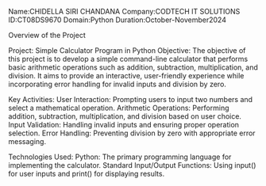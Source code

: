 Name:CHIDELLA SIRI CHANDANA
Company:CODTECH IT SOLUTIONS
ID:CT08DS9670
Domain:Python
Duration:October-November2024

Overview of the Project

Project: Simple Calculator Program in Python
Objective:
The objective of this project is to develop a simple command-line calculator that performs basic arithmetic operations such as addition, subtraction, multiplication, and division. It aims to provide an interactive, user-friendly experience while incorporating error handling for invalid inputs and division by zero.

Key Activities:
User Interaction: Prompting users to input two numbers and select a mathematical operation.
Arithmetic Operations: Performing addition, subtraction, multiplication, and division based on user choice.
Input Validation: Handling invalid inputs and ensuring proper operation selection.
Error Handling: Preventing division by zero with appropriate error messaging.

Technologies Used:
Python: The primary programming language for implementing the calculator.
Standard Input/Output Functions: Using input() for user inputs and print() for displaying results.
